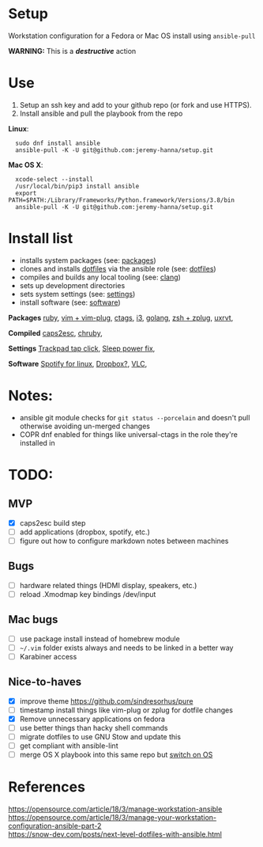 # Setup
Workstation configuration for a Fedora or Mac OS install using `ansible-pull`

**WARNING:** This is a **_destructive_** action

# Use

  1. Setup an ssh key and add to your github repo (or fork and use HTTPS).
  2. Install ansible and pull the playbook from the repo

__Linux__:
```
  sudo dnf install ansible
  ansible-pull -K -U git@github.com:jeremy-hanna/setup.git
```

__Mac OS X__:
```
  xcode-select --install
  /usr/local/bin/pip3 install ansible
  export PATH=$PATH:/Library/Frameworks/Python.framework/Versions/3.8/bin
  ansible-pull -K -U git@github.com:jeremy-hanna/setup.git
```

# Install list

  - installs system packages (see: [packages]())
  - clones and installs [dotfiles]() via the ansible role (see: [dotfiles]())
  - compiles and builds any local tooling (see: [clang]())
  - sets up development directories
  - sets system settings (see: [settings]())
  - install software (see: [software]())


**Packages**
[ruby](https://www.ruby-lang.org/en/documentation/installation/#yum),
[vim + vim-plug](),
[ctags](https://docs.ctags.io/en/latest/),
[i3](https://fedoramagazine.org/getting-started-i3-window-manager/),
[golang](https://developer.fedoraproject.org/tech/languages/go/go-installation.html#go-installation),
[zsh + zplug](),
[uxrvt](),


**Compiled**
[caps2esc](https://gitlab.com/interception/linux/plugins/caps2esc),
[chruby](https://github.com/postmodern/chruby#setupsh),


**Settings**
[Trackpad tap click](https://cravencode.com/post/essentials/enable-tap-to-click-in-i3wm/),
[Sleep power fix](),


**Software**
[Spotify for linux](),
[Dropbox?](),
[VLC](),


# Notes:
- ansible git module checks for `git status --porcelain` and doesn't pull otherwise avoiding un-merged changes
- COPR dnf enabled for things like universal-ctags in the role they're installed in

# TODO:
## MVP
- [x] caps2esc build step
- [ ] add applications (dropbox, spotify, etc.)
- [ ] figure out how to configure markdown notes between machines

## Bugs
- [ ] hardware related things (HDMI display, speakers, etc.)
- [ ] reload .Xmodmap key bindings /dev/input

## Mac bugs
- [ ] use package install instead of homebrew module
- [ ] `~/.vim` folder exists always and needs to be linked in a better way
- [ ] Karabiner access

## Nice-to-haves
- [x] improve theme https://github.com/sindresorhus/pure
- [ ] timestamp install things like vim-plug or zplug for dotfile changes
- [x] Remove unnecessary applications on fedora
- [ ] use better things than hacky shell commands
- [ ] migrate dotfiles to use GNU Stow and update this
- [ ] get compliant with ansible-lint
- [ ] merge OS X playbook into this same repo but [switch on OS](https://unix.stackexchange.com/questions/6345/how-can-i-get-distribution-name-and-version-number-in-a-simple-shell-script)

# References
https://opensource.com/article/18/3/manage-workstation-ansible  
https://opensource.com/article/18/3/manage-your-workstation-configuration-ansible-part-2  
https://snow-dev.com/posts/next-level-dotfiles-with-ansible.html  
